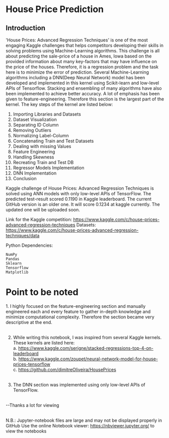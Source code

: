 # House Price Prediction

## Introduction
'House Prices: Advanced Regression Techniques' is one of the most engaging Kaggle challenges that helps competitors developing their skills in solving problems using Machine-Learning algorithms. This challenge is all about predicting the sale-price of a house in Ames, Iowa based on the provided information about many key-factors that may have influence on the price of the houses. Therefore, it is a regression problem and the task here is to minimize the error of prediction. Several Machine-Learning algorithms including a DNN(Deep Neural Network) model has been developed and implemented in this kernel using Scikit-learn and low-level APIs of Tensorflow. Stacking and ensembling of many algorithms have also been implemented to achieve better accuracy. A lot of emphasis has been given to feature-engineering. Therefore this section is the largest part of the kernel. The key steps of the kernel are listed below:

1. Importing Libraries and Datasets
2. Dataset Visualization
3. Separating ID Column
4. Removing Outliers
5. Normalizing Label-Column
6. Concatenating Train and Test Datasets
7. Dealing with missing Values
8. Feature Engineering
9. Handling Skewness
10. Recreating Train and Test DB
11. Regressor Models Implementation
12. DNN Implementation
13. Conclusion

Kaggle challenge of House Prices: Advanced Regression Techniques is solved using ANN models with only low-level APIs of TensorFlow. The predicted test-result scored 0.1190 in Kaggle leaderboard. The current GitHub version is an older one. It will score 0.1234 at kaggle currently. The updated one will be uploaded soon.

Link for the Kaggle competition: https://www.kaggle.com/c/house-prices-advanced-regression-techniques
Datasets: https://www.kaggle.com/c/house-prices-advanced-regression-techniques/data

Python Dependencies:

    NumPy
    Pandas
    Sklearn
    Tensorflow
    Matplotlib


# Point to be noted
<p>
1. I highly focused on the feature-engineering section and manually engineered each and every feature to gather in-depth knowledge and minimize computational complexity. Therefore the section became very descriptive at the end.<br><br>

2. While writing this notebook, I was inspired from several Kaggle kernels. These kernels are listed here:<br>
a. https://www.kaggle.com/serigne/stacked-regressions-top-4-on-leaderboard<br>
b. https://www.kaggle.com/zoupet/neural-network-model-for-house-prices-tensorflow<br>
c. https://github.com/dimitreOliveira/HousePrices
<br><br>

3. The DNN section was implemented using only low-level APIs of TensorFlow.<br><br>

--Thanks a lot for viewing<br><br></p>


N.B.: Jupyter-notebook files are large and may not be displayed properly in GitHub Use the online Notebook viewer: https://nbviewer.jupyter.org/ to view the notebooks

